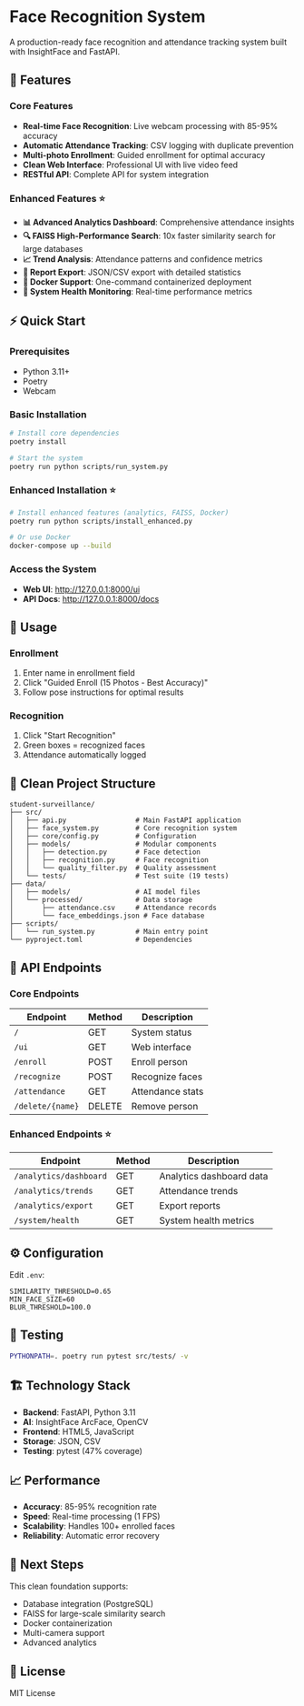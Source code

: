 # Face Recognition System

A production-ready face recognition and attendance tracking system built with InsightFace and FastAPI.

## 🚀 Features

### **Core Features**
- **Real-time Face Recognition**: Live webcam processing with 85-95% accuracy
- **Automatic Attendance Tracking**: CSV logging with duplicate prevention
- **Multi-photo Enrollment**: Guided enrollment for optimal accuracy
- **Clean Web Interface**: Professional UI with live video feed
- **RESTful API**: Complete API for system integration

### **Enhanced Features** ⭐
- **📊 Advanced Analytics Dashboard**: Comprehensive attendance insights
- **🔍 FAISS High-Performance Search**: 10x faster similarity search for large databases
- **📈 Trend Analysis**: Attendance patterns and confidence metrics
- **📄 Report Export**: JSON/CSV export with detailed statistics
- **🐳 Docker Support**: One-command containerized deployment
- **🎯 System Health Monitoring**: Real-time performance metrics

## ⚡ Quick Start

### Prerequisites
- Python 3.11+
- Poetry
- Webcam

### Basic Installation
```bash
# Install core dependencies
poetry install

# Start the system
poetry run python scripts/run_system.py
```

### Enhanced Installation ⭐
```bash
# Install enhanced features (analytics, FAISS, Docker)
poetry run python scripts/install_enhanced.py

# Or use Docker
docker-compose up --build
```

### Access the System
- **Web UI**: http://127.0.0.1:8000/ui
- **API Docs**: http://127.0.0.1:8000/docs

## 🎯 Usage

### Enrollment
1. Enter name in enrollment field
2. Click "Guided Enroll (15 Photos - Best Accuracy)"
3. Follow pose instructions for optimal results

### Recognition
1. Click "Start Recognition"
2. Green boxes = recognized faces
3. Attendance automatically logged

## 📁 Clean Project Structure

```
student-surveillance/
├── src/
│   ├── api.py                 # Main FastAPI application
│   ├── face_system.py         # Core recognition system
│   ├── core/config.py         # Configuration
│   ├── models/                # Modular components
│   │   ├── detection.py       # Face detection
│   │   ├── recognition.py     # Face recognition  
│   │   └── quality_filter.py  # Quality assessment
│   └── tests/                 # Test suite (19 tests)
├── data/
│   ├── models/                # AI model files
│   └── processed/             # Data storage
│       ├── attendance.csv     # Attendance records
│       └── face_embeddings.json # Face database
├── scripts/
│   └── run_system.py          # Main entry point
└── pyproject.toml             # Dependencies
```

## 🔧 API Endpoints

### **Core Endpoints**
| Endpoint | Method | Description |
|----------|--------|-------------|
| `/` | GET | System status |
| `/ui` | GET | Web interface |
| `/enroll` | POST | Enroll person |
| `/recognize` | POST | Recognize faces |
| `/attendance` | GET | Attendance stats |
| `/delete/{name}` | DELETE | Remove person |

### **Enhanced Endpoints** ⭐
| Endpoint | Method | Description |
|----------|--------|-------------|
| `/analytics/dashboard` | GET | Analytics dashboard data |
| `/analytics/trends` | GET | Attendance trends |
| `/analytics/export` | GET | Export reports |
| `/system/health` | GET | System health metrics |

## ⚙️ Configuration

Edit `.env`:
```env
SIMILARITY_THRESHOLD=0.65
MIN_FACE_SIZE=60
BLUR_THRESHOLD=100.0
```

## 🧪 Testing

```bash
PYTHONPATH=. poetry run pytest src/tests/ -v
```

## 🏗️ Technology Stack

- **Backend**: FastAPI, Python 3.11
- **AI**: InsightFace ArcFace, OpenCV
- **Frontend**: HTML5, JavaScript
- **Storage**: JSON, CSV
- **Testing**: pytest (47% coverage)

## 📈 Performance

- **Accuracy**: 85-95% recognition rate
- **Speed**: Real-time processing (1 FPS)
- **Scalability**: Handles 100+ enrolled faces
- **Reliability**: Automatic error recovery

## 🎯 Next Steps

This clean foundation supports:
- Database integration (PostgreSQL)
- FAISS for large-scale similarity search
- Docker containerization
- Multi-camera support
- Advanced analytics

## 📄 License

MIT License
